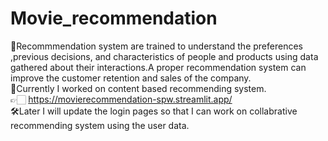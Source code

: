 # Movie_recommendation
  🔭Recommmendation system are trained to understand the preferences ,previous decisions, and characteristics of people and products using data gathered about their interactions.A proper recommendation system can improve the customer retention and sales of the company.<br/>
  🚀Currently I worked on content based recommending system.<br/>
  👉🏻 https://movierecommendation-spw.streamlit.app/ <br/>
  🛠️Later I will update the login pages so that I can work on collabrative recommending system using the user data.
